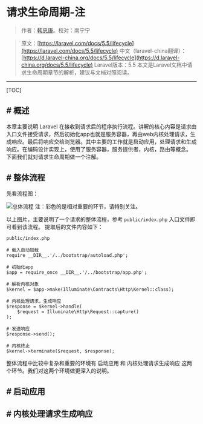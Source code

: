 # 请求生命周期-注

> 作者：[韩忠康](http://hellokang.net)。校对：南宁宁

> 原文：[https://laravel.com/docs/5.5/lifecycle](https://laravel.com/docs/5.5/lifecycle)
> 中文（laravel-china翻译）：[https://d.laravel-china.org/docs/5.5/lifecycle](https://d.laravel-china.org/docs/5.5/lifecycle)
> Laravel版本：5.5
> 本文是Laravel文档中请求生命周期章节的解析，建议与文档对照阅读。
---

[TOC]

## # 概述
本章主要说明 Laravel 在接收到请求后的程序执行流程。讲解的核心内容是请求由入口文件接受请求，然后初始化app也就是服务容器，再由web内核处理请求，生成响应。最后将响应交给浏览器。其中主要的工作就是启动应用，处理请求和生成响应。在编码设计实现上，使用了服务容器，服务提供者，内核，路由等概念。
下面我们就对请求生命周期做一个注解。

## # 整体流程
先看流程图：

![总体流程](http://www.hellokang.net/asset/image/request-lifecycle-mainflow.png)
注：彩色的是相对重要的环节，请特别关注。

以上图片，主要说明了一个请求的整体流程，参考 `public/index.php` 入口文件即可看到该流程。
提取后的文件内容如下：

    public/index.php

    # 载入自动加载
    require __DIR__.'/../bootstrap/autoload.php';

    # 初始化app
    $app = require_once __DIR__.'/../bootstrap/app.php';

    # 解析内核对象
    $kernel = $app->make(Illuminate\Contracts\Http\Kernel::class);

    # 内核处理请求，生成响应
    $response = $kernel->handle(
        $request = Illuminate\Http\Request::capture()
    );

    # 发送响应
    $response->send();

    # 内核终止
    $kernel->terminate($request, $response);


整体流程中比较中复杂和重要的环境有 启动应用 和 内核处理请求生成响应 这两个环节。我们对这两个环境做更深入的说明。


## # 启动应用


## # 内核处理请求生成响应

